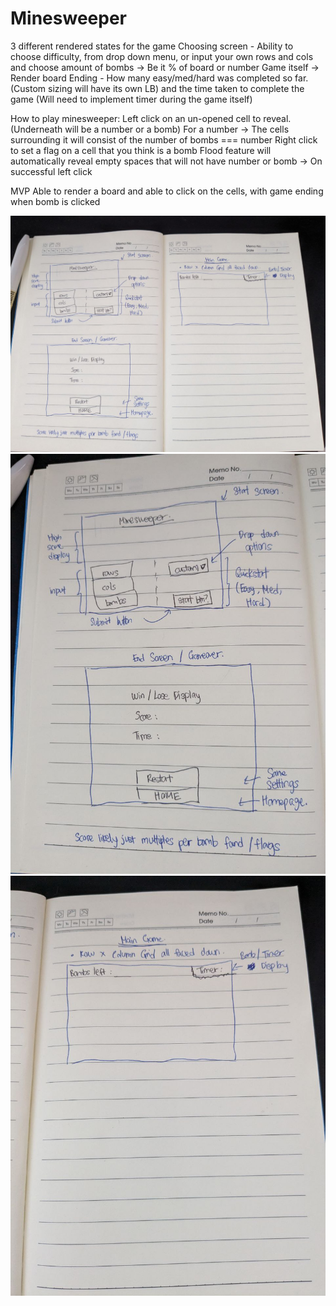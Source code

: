 # Minesweeper

3 different rendered states for the game
Choosing screen - Ability to choose difficulty, from drop down menu, or input your own rows and cols and choose amount of bombs -> Be it % of board or number
Game itself -> Render board
Ending - How many easy/med/hard was completed so far. (Custom sizing will have its own LB) and the time taken to complete the game (Will need to implement timer during the game itself)

How to play minesweeper:
Left click on an un-opened cell to reveal. (Underneath will be a number or a bomb)
For a number -> The cells surrounding it will consist of the number of bombs === number
Right click to set a flag on a cell that you think is a bomb
Flood feature will automatically reveal empty spaces that will not have number or bomb -> On successful left click

MVP
Able to render a board and able to click on the cells, with game ending when bomb is clicked

![Picture1](./images/Minesweeper%20-%202%20page%20draft.jpg)
![Picture2](./images/Page1.jpg)
![Picture3](./images/Page2.jpg)
